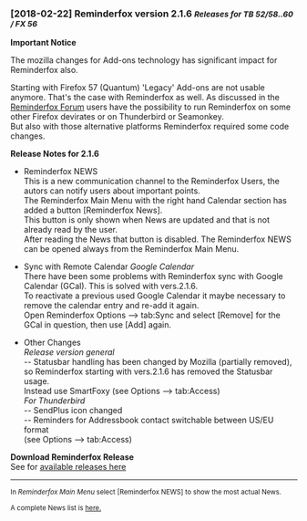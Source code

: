 ###  [2018-02-22] Reminderfox version 2.1.6 <small>  _Releases for TB 52/58..60 / FX 56_</small>

__Important Notice__

The mozilla changes for Add-ons technology has significant impact for Reminderfox also.  

Starting with Firefox 57 (Quantum) 'Legacy' Add-ons are not usable anymore. 
That's the case with Reminderfox as well. As discussed in the 
[Reminderfox Forum](https://groups.google.com/forum/#!forum/reminderfox)
users have the possibility to run Reminderfox on some other Firefox devirates or on Thunderbird or Seamonkey.    
But also with those alternative platforms Reminderfox required some code changes.


 __Release Notes for 2.1.6__

* Reminderfox NEWS   
This is a new communication channel to the Reminderfox Users, the autors can notify users about important points.   
The Reminderfox Main Menu with the right hand Calendar section has added a button [Reminderfox News].   
This button is only shown when News are updated and that is not already read by the user.     
After reading the News that button is disabled. The Reminderfox NEWS can be opened always from the Reminderfox Main Menu.


* Sync with Remote Calendar _Google Calendar_   
There have been some problems with Reminderfox sync with Google Calendar (GCal). This is solved with vers.2.1.6.   
To reactivate a previous used Google Calendar it maybe necessary to remove the calendar entry and re-add it again.   
Open Reminderfox Options --> tab:Sync and select [Remove] for the GCal in question, then use [Add] again.

* Other Changes  
  _Release version general_   
  -- Statusbar handling has been changed by Mozilla (partially removed),   
     so Reminderfox starting with vers.2.1.6 has removed the Statusbar usage.   
     Instead use SmartFoxy (see Options --> tab:Access)  
  _For Thunderbird_  
  -- SendPlus icon changed   
  -- Reminders for Addressbook contact switchable between US/EU format  
     (see Options --> tab:Access)   

     
__Download Reminderfox Release__     
See for [available releases here](https://github.com/neandr/reminderfox/releases)


----
<small>In _Reminderfox Main Menu_ select [Reminderfox NEWS] to show the most actual News. </small>

<small>A complete News list is [here.](https://github.com/neandr/reminderfox/tree/master/docs) </small>

<!-- ReText used as a simple but powerful editor for Markdown - see https://github.com/retext-project/retext  -->
